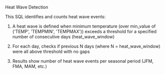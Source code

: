 Heat Wave Detection

This SQL identifies and counts heat wave events:

1. A heat wave is defined when minimum temperature (over min_value of ('TEMP', 'TEMPMIN', 'TEMPMAX')) exceeds a threshold for a specified number of consecutive days (heat_wave_window)

2. For each day, checks if previous N days (where N = heat_wave_window) were all above threshold with no gaps

3. Results show number of heat wave events per seasonal period (JFM, FMA, MAM, etc.)
